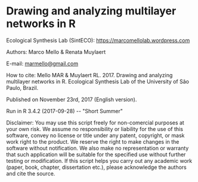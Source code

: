 # Drawing and analyzing multilayer networks in R

Ecological Synthesis Lab (SintECO): https://marcomellolab.wordpress.com

Authors: Marco Mello & Renata Muylaert

E-mail: marmello@gmail.com 

How to cite: Mello MAR & Muylaert RL. 2017. Drawing and analyzing multilayer networks in R. Ecological Synthesis Lab of the University of São Paulo, Brazil.

Published on November 23rd, 2017 (English version).
 
Run in R 3.4.2 (2017-09-28) -- "Short Summer"

Disclaimer: You may use this script freely for non-comercial purposes at your own risk. We assume no responsibility or liability for the use of this software, convey no license or title under any patent, copyright, or mask work right to the product. We reserve the right to make changes in the software without notification. We also make no representation or warranty that such application will be suitable for the specified use without further testing or modification. If this script helps you carry out any academic work (paper, book, chapter, dissertation etc.), please acknowledge the authors and cite the source.
